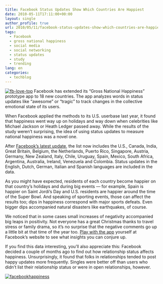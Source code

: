 ```yaml
---
title: Facebook Status Updates Show Which Countries Are Happiest
date: 2010-05-11T17:11:00+00:00
layout: single
author_profile: true
url: 2010/05/11/facebook-status-updates-show-which-countries-are-happiest/
tags:
  - Facebook
  - gross national happiness
  - social media
  - social networking
  - status updates
  - study
  - trending
lang: en
categories: 
  - techblog
---
```

[![fb-love-top](http://lh6.ggpht.com/_vaUVXcmC3OI/S-mIvSoru3I/AAAAAAAACKA/kmOx2Rc03N8/fb-love-top_thumb%5B2%5D.jpg?imgmax=800 "fb-love-top")](http://lh6.ggpht.com/_vaUVXcmC3OI/S-mItSTP6MI/AAAAAAAACJ8/dPA9cHgQPzo/s1600-h/fb-love-top%5B4%5D.jpg) Facebook has extended its “Gross National Happiness” prototype app to 18 new countries. The app analyzes words in status updates like “awesome” or “tragic” to track changes in the collective emotional state of its users. 

When Facebook applied the methods to its U.S. userbase last year, it found that happiness went way up on holidays and way down when celebrities like Michael Jackson or Heath Ledger passed away. While the results of the study weren’t surprising, the idea of using status updates to measure national happiness was a novel one. 

After [Facebook’s latest update](http://blog.facebook.com/blog.php?post=387623222130), the list now includes the U.S., Canada, India, Great Britain, Belgium, the Netherlands, Puerto Rico, Singapore, Austria, Germany, New Zealand, Italy, Chile, Uruguay, Spain, Mexico, South Africa, Argentina, Australia, Ireland, Venezuela and Colombia. Status updates in the English, Dutch, German, Italian and Spanish languages are included in the data. 

As you might have expected, residents of each country become happier on that country’s holidays and during big events — for example, Spain is happier on Saint Jordi’s Day and U.S. residents are happier around the time of the Super Bowl. And speaking of sporting events, those can affect the results too; dips in happiness correspond with major sports defeats. Even bigger dips accompanied natural disasters like earthquakes, of course. 

We noticed that in some cases small increases of negativity accompanied big leaps in positivity. Not everyone has a great Christmas thanks to travel stress or family drama, so it’s no surprise that the negative comments go up a little bit at that time of the year too. [Play with the app](http://apps.facebook.com/gnh_index/) yourself at Facebook’s website to see what insights you can conjure up. 

If you find this data interesting, you’ll also appreciate this: Facebook decided a couple of months ago to find out how relationship status affects happiness. Unsurprisingly, it found that folks in relationships tended to post happy updates more frequently. Singles were better off than users who didn’t list their relationship status or were in open relationships, however. 

[![facebookhappiness](http://lh5.ggpht.com/_vaUVXcmC3OI/S-mI1Yc2B9I/AAAAAAAACKI/v-8o4KdOz7E/facebookhappiness_thumb%5B4%5D.jpg?imgmax=800 "facebookhappiness")](http://lh4.ggpht.com/_vaUVXcmC3OI/S-mIyWKZtEI/AAAAAAAACKE/OBthWepVQpM/s1600-h/facebookhappiness%5B6%5D.jpg)